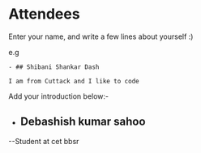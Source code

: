 # Attendees

Enter your name, and write a few lines about yourself :)

e.g
```
- ## Shibani Shankar Dash

I am from Cuttack and I like to code
```
Add your introduction below:-
 
- ## Debashish kumar sahoo

--Student at cet bbsr